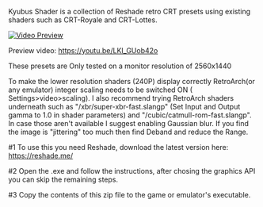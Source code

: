 Kyubus Shader is a collection of Reshade retro CRT presets using existing shaders such as CRT-Royale and CRT-Lottes.

[![Video Preview](https://i.postimg.cc/8cM7S7mN/thumb.png)](https://youtu.be/LKI_GUob42o)

Preview video: https://youtu.be/LKI_GUob42o

These presets are Only tested on a monitor resolution of 2560x1440

To make the lower resolution shaders (240P) display correctly RetroArch(or any emulator) integer scaling needs to be switched ON ( Settings>video>scaling). I also recommend trying RetroArch shaders underneath such as "/xbr/super-xbr-fast.slangp" (Set Input and Output gamma to 1.0 in shader parameters) and "/cubic/catmull-rom-fast.slangp". In case those aren't available I suggest enabling Gaussian blur. If you find the image is "jittering" too much then find Deband and reduce the Range.

#1 To use this you need Reshade, download the latest version here: https://reshade.me/

#2 Open the .exe and follow the instructions, after chosing the graphics API you can skip the remaining steps.

#3 Copy the contents of this zip file to the game or emulator's executable.
